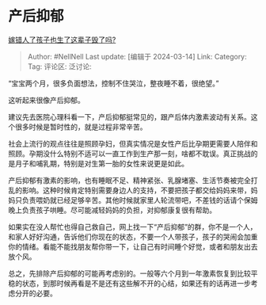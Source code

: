 # 产后抑郁

[嫁错人了孩子也生了这辈子毁了吗?](https://www.zhihu.com/question/647353017/answer/3430004896)

> Author: #NellNell
> Last update: [编辑于 2024-03-14]
> Link:
> Category:
> Tag:
> 评论区:
> 泛讨论:

“宝宝两个月，很多负面想法，控制不住哭泣，整夜睡不着，很绝望。”

这听起来很像产后抑郁。

建议先去医院心理科看一下，产后抑郁挺常见的，跟产后体内激素波动有关系。这个很多时候是暂时性的，就是过程非常辛苦。

社会上流行的观点往往是照顾孕妇，但真实情况是女性产后比孕期更需要人陪伴和照顾。孕期没什么特别不适可以一直工作到生产那一刻，啥都不耽误。真正挑战的是月子和哺乳期，特别是对生第一胎的女性来说更是如此。

产后抑郁有激素的影响，也有睡眠不足、精神紧张、乳腺堵塞、生活节奏被完全打乱的影响。这种时候肯定特别需要身边人的支持，不要把孩子都交给妈妈来带，妈妈只负责喂奶就已经足够辛苦。其他时候就家里人轮流带吧，不差钱的话请个保姆晚上负责孩子哄睡。尽可能减轻妈妈的负担，对抑郁康复很有帮助。

如果实在没人帮忙也得自己救自己，网上找一下“产后抑郁”的群，你不是一个人，和家人好好沟通，告诉他们你现在的状态，不要一个人带孩子，孩子的哭闹会加重你的情绪。看能不能找朋友帮你带一下，让自己有时间睡个好觉，或者和朋友出去放个风。

总之，先排除产后抑郁的可能再考虑别的。一般等六个月到一年激素恢复到比较平稳的状态，到那时候再看是不是还有这些解不开的心结，如果还有的话再进一步考虑分开的必要。

